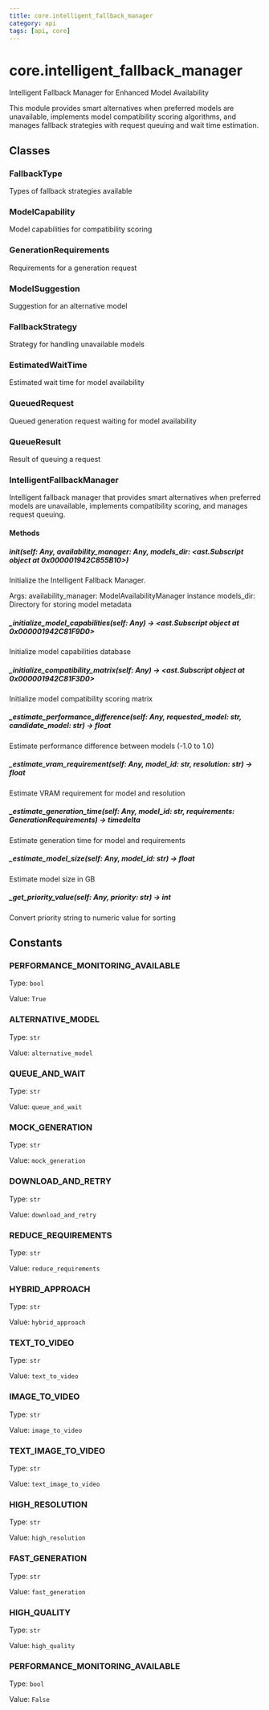 ```yaml
---
title: core.intelligent_fallback_manager
category: api
tags: [api, core]
---
```


# core.intelligent_fallback_manager

Intelligent Fallback Manager for Enhanced Model Availability

This module provides smart alternatives when preferred models are unavailable,
implements model compatibility scoring algorithms, and manages fallback strategies
with request queuing and wait time estimation.

## Classes

### FallbackType

Types of fallback strategies available

### ModelCapability

Model capabilities for compatibility scoring

### GenerationRequirements

Requirements for a generation request

### ModelSuggestion

Suggestion for an alternative model

### FallbackStrategy

Strategy for handling unavailable models

### EstimatedWaitTime

Estimated wait time for model availability

### QueuedRequest

Queued generation request waiting for model availability

### QueueResult

Result of queuing a request

### IntelligentFallbackManager

Intelligent fallback manager that provides smart alternatives when preferred models
are unavailable, implements compatibility scoring, and manages request queuing.

#### Methods

##### __init__(self: Any, availability_manager: Any, models_dir: <ast.Subscript object at 0x000001942C855B10>)

Initialize the Intelligent Fallback Manager.

Args:
    availability_manager: ModelAvailabilityManager instance
    models_dir: Directory for storing model metadata

##### _initialize_model_capabilities(self: Any) -> <ast.Subscript object at 0x000001942C81F9D0>

Initialize model capabilities database

##### _initialize_compatibility_matrix(self: Any) -> <ast.Subscript object at 0x000001942C81F3D0>

Initialize model compatibility scoring matrix

##### _estimate_performance_difference(self: Any, requested_model: str, candidate_model: str) -> float

Estimate performance difference between models (-1.0 to 1.0)

##### _estimate_vram_requirement(self: Any, model_id: str, resolution: str) -> float

Estimate VRAM requirement for model and resolution

##### _estimate_generation_time(self: Any, model_id: str, requirements: GenerationRequirements) -> timedelta

Estimate generation time for model and requirements

##### _estimate_model_size(self: Any, model_id: str) -> float

Estimate model size in GB

##### _get_priority_value(self: Any, priority: str) -> int

Convert priority string to numeric value for sorting

## Constants

### PERFORMANCE_MONITORING_AVAILABLE

Type: `bool`

Value: `True`

### ALTERNATIVE_MODEL

Type: `str`

Value: `alternative_model`

### QUEUE_AND_WAIT

Type: `str`

Value: `queue_and_wait`

### MOCK_GENERATION

Type: `str`

Value: `mock_generation`

### DOWNLOAD_AND_RETRY

Type: `str`

Value: `download_and_retry`

### REDUCE_REQUIREMENTS

Type: `str`

Value: `reduce_requirements`

### HYBRID_APPROACH

Type: `str`

Value: `hybrid_approach`

### TEXT_TO_VIDEO

Type: `str`

Value: `text_to_video`

### IMAGE_TO_VIDEO

Type: `str`

Value: `image_to_video`

### TEXT_IMAGE_TO_VIDEO

Type: `str`

Value: `text_image_to_video`

### HIGH_RESOLUTION

Type: `str`

Value: `high_resolution`

### FAST_GENERATION

Type: `str`

Value: `fast_generation`

### HIGH_QUALITY

Type: `str`

Value: `high_quality`

### PERFORMANCE_MONITORING_AVAILABLE

Type: `bool`

Value: `False`

